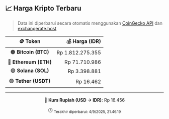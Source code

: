 

<!-- HARGA_KRIPTO -->
## 📈 Harga Kripto Terbaru

> Data ini diperbarui secara otomatis menggunakan [CoinGecko API](https://www.coingecko.com/) dan [exchangerate.host](https://exchangerate.host/)

<div align="center">

| 🪙 Token | 💰 Harga (IDR) |
|:------:|---------------:|
| 🟠 **Bitcoin (BTC)**   | Rp 1.812.275.355 |
| 🔵 **Ethereum (ETH)**  | Rp 71.710.986 |
| 🟣 **Solana (SOL)**    | Rp 3.398.881 |
| 🟢 **Tether (USDT)**   | Rp 16.462 |

---

💱 **Kurs Rupiah (USD → IDR)**: Rp 16.456

🕒 <sub>Terakhir diperbarui: 4/9/2025, 21.46.19</sub>

</div>
<!-- /HARGA_KRIPTO -->